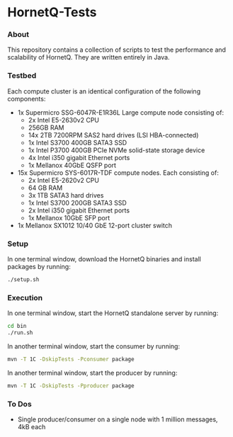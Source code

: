 # HornetQ-Tests
### About
This repository contains a collection of scripts to test the performance and scalability of HornetQ. They are written entirely in Java.

### Testbed
Each compute cluster is an identical configuration of the following components:

- 1x Supermicro SSG-6047R-E1R36L Large compute node consisting of:
  - 2x Intel E5-2630v2 CPU
  - 256GB RAM
  - 14x 2TB 7200RPM SAS2 hard drives (LSI HBA-connected)
  - 1x Intel S3700 400GB SATA3 SSD
  - 1x Intel P3700 400GB PCIe NVMe solid-state storage device
  - 4x Intel i350 gigabit Ethernet ports
  - 1x Mellanox 40GbE QSFP port
- 15x Supermicro SYS-6017R-TDF compute nodes. Each consisting of:
  - 2x Intel E5-2620v2 CPU
  - 64 GB RAM
  - 3x 1TB SATA3 hard drives
  - 1x Intel S3700 200GB SATA3 SSD
  - 2x Intel i350 gigabit Ethernet ports
  - 1x Mellanox 10GbE SFP port
- 1x Mellanox SX1012 10/40 GbE 12-port cluster switch

### Setup
In one terminal window, download the HornetQ binaries and install packages by running:
```Bash
./setup.sh
```
### Execution
In one terminal window, start the HornetQ standalone server by running:
```Bash
cd bin
./run.sh
```
In another terminal window, start the consumer by running:
```Bash
mvn -T 1C -DskipTests -Pconsumer package
```
In another terminal window, start the producer by running:
```Bash
mvn -T 1C -DskipTests -Pproducer package
```

### To Dos
- Single producer/consumer on a single node with 1 million messages, 4kB each
